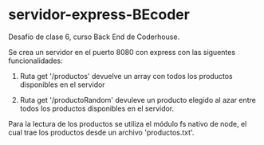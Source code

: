 # servidor-express-BEcoder

Desafío de clase 6, curso Back End de Coderhouse.

Se crea un servidor en el puerto 8080 con express con las siguentes funcionalidades:

1. Ruta get '/productos' devuelve un array con todos los productos disponibles en el servidor

2. Ruta get '/productoRandom' devuleve un producto elegido al azar entre todos los productos disponibles en el servidor.

Para la lectura de los productos se utiliza el módulo fs nativo de node, el cual trae los productos desde un archivo 'productos.txt'.
